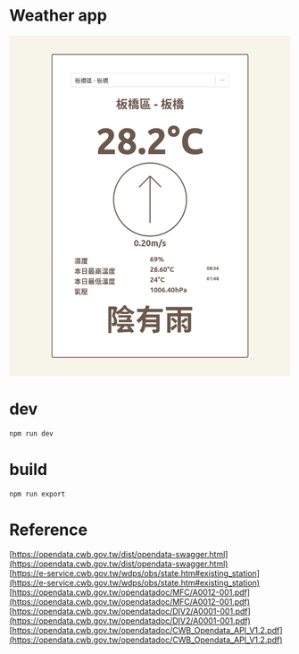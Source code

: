 # Weather app

![preview](./preview.png)

# dev
```
npm run dev
```


# build
```
npm run export
```

# Reference
[https://opendata.cwb.gov.tw/dist/opendata-swagger.html](https://opendata.cwb.gov.tw/dist/opendata-swagger.html)  
[https://e-service.cwb.gov.tw/wdps/obs/state.htm#existing_station](https://e-service.cwb.gov.tw/wdps/obs/state.htm#existing_station)  
[https://opendata.cwb.gov.tw/opendatadoc/MFC/A0012-001.pdf](https://opendata.cwb.gov.tw/opendatadoc/MFC/A0012-001.pdf)  
[https://opendata.cwb.gov.tw/opendatadoc/DIV2/A0001-001.pdf](https://opendata.cwb.gov.tw/opendatadoc/DIV2/A0001-001.pdf)  
[https://opendata.cwb.gov.tw/opendatadoc/CWB_Opendata_API_V1.2.pdf](https://opendata.cwb.gov.tw/opendatadoc/CWB_Opendata_API_V1.2.pdf)  

